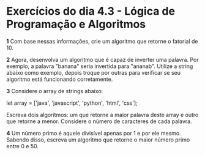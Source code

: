 # Exercícios do dia 4.3 - Lógica de Programação e Algoritmos

**1** Com base nessas informações, crie um algoritmo que retorne o fatorial de 10.

**2** Agora, desenvolva um algoritmo que é capaz de inverter uma palavra. Por exemplo, a palavra "banana" seria invertida para "ananab". Utilize a string abaixo como exemplo, depois troque por outras para verificar se seu algoritmo está funcionando corretamente.

**3** Considere o array de strings abaixo:

let array = ['java', 'javascript', 'python', 'html', 'css'];

Escreva dois algoritmos: um que retorne a maior palavra deste array e outro que retorne a menor. Considere o número de caracteres de cada palavra.

**4** Um número primo é aquele divisível apenas por 1 e por ele mesmo. Sabendo disso, escreva um algoritmo que retorne o maior número primo entre 0 e 50.